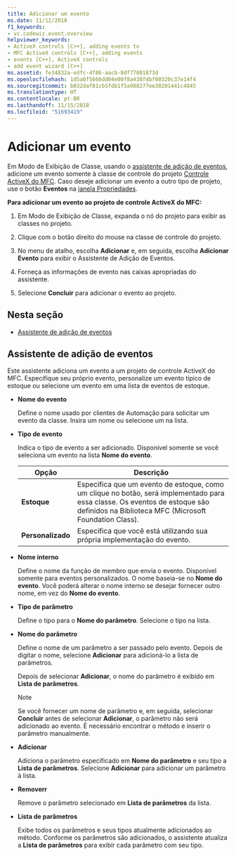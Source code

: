 ```yaml
---
title: Adicionar um evento
ms.date: 11/12/2018
f1_keywords:
- vc.codewiz.event.overview
helpviewer_keywords:
- ActiveX controls [C++], adding events to
- MFC ActiveX controls [C++], adding events
- events [C++], ActiveX controls
- add event wizard [C++]
ms.assetid: fe34832a-edfc-4f86-aacb-8df77001873d
ms.openlocfilehash: 1d5a8f5666dd04e00f8a438fdbf00320c37e14f4
ms.sourcegitcommit: b032daf81cb5fdb1f5a988277ee30201441c4945
ms.translationtype: HT
ms.contentlocale: pt-BR
ms.lasthandoff: 11/15/2018
ms.locfileid: "51693419"
---
```

# <a name="add-an-event"></a>Adicionar um evento

Em Modo de Exibição de Classe, usando o [assistente de adição de eventos](#add-event-wizard), adicione um evento somente à classe de controle do projeto [Controle ActiveX do MFC](../mfc/reference/creating-an-mfc-activex-control.md). Caso deseje adicionar um evento a outro tipo de projeto, use o botão **Eventos** na [janela Propriedades](/visualstudio/ide/reference/properties-window).

**Para adicionar um evento ao projeto de controle ActiveX do MFC:**

1. Em Modo de Exibição de Classe, expanda o nó do projeto para exibir as classes no projeto.

1. Clique com o botão direito do mouse na classe de controle do projeto.

1. No menu de atalho, escolha **Adicionar** e, em seguida, escolha **Adicionar Evento** para exibir o Assistente de Adição de Eventos.

1. Forneça as informações de evento nas caixas apropriadas do assistente.

1. Selecione **Concluir** para adicionar o evento ao projeto.

## <a name="in-this-section"></a>Nesta seção

- [Assistente de adição de eventos](#add-event-wizard)

## <a name="add-event-wizard"></a>Assistente de adição de eventos

Este assistente adiciona um evento a um projeto de controle ActiveX do MFC. Especifique seu próprio evento, personalize um evento típico de estoque ou selecione um evento em uma lista de eventos de estoque.

- **Nome do evento**

   Define o nome usado por clientes de Automação para solicitar um evento da classe. Insira um nome ou selecione um na lista.

- **Tipo de evento**

   Indica o tipo de evento a ser adicionado. Disponível somente se você seleciona um evento na lista **Nome do evento**.

   |Opção|Descrição|
   |------------|-----------------|
   |**Estoque**|Especifica que um evento de estoque, como um clique no botão, será implementado para essa classe. Os eventos de estoque são definidos na Biblioteca MFC (Microsoft Foundation Class).|
   |**Personalizado**|Especifica que você está utilizando sua própria implementação do evento.|

- **Nome interno**

   Define o nome da função de membro que envia o evento. Disponível somente para eventos personalizados. O nome baseia-se no **Nome do evento**. Você poderá alterar o nome interno se desejar fornecer outro nome, em vez do **Nome do evento**.

- **Tipo de parâmetro**

   Define o tipo para o **Nome do parâmetro**. Selecione o tipo na lista.

- **Nome do parâmetro**

   Define o nome de um parâmetro a ser passado pelo evento. Depois de digitar o nome, selecione **Adicionar** para adicioná-lo a lista de parâmetros.

   Depois de selecionar **Adicionar**, o nome do parâmetro é exibido em **Lista de parâmetros**.

   > [!NOTE]
   > Se você fornecer um nome de parâmetro e, em seguida, selecionar **Concluir** antes de selecionar **Adicionar**, o parâmetro não será adicionado ao evento. É necessário encontrar o método e inserir o parâmetro manualmente.

- **Adicionar**

   Adiciona o parâmetro especificado em **Nome do parâmetro** e seu tipo a **Lista de parâmetros**. Selecione **Adicionar** para adicionar um parâmetro à lista.

- **Removerr**

   Remove o parâmetro selecionado em **Lista de parâmetros** da lista.

- **Lista de parâmetros**

   Exibe todos os parâmetros e seus tipos atualmente adicionados ao método. Conforme os parâmetros são adicionados, o assistente atualiza a **Lista de parâmetros** para exibir cada parâmetro com seu tipo.
